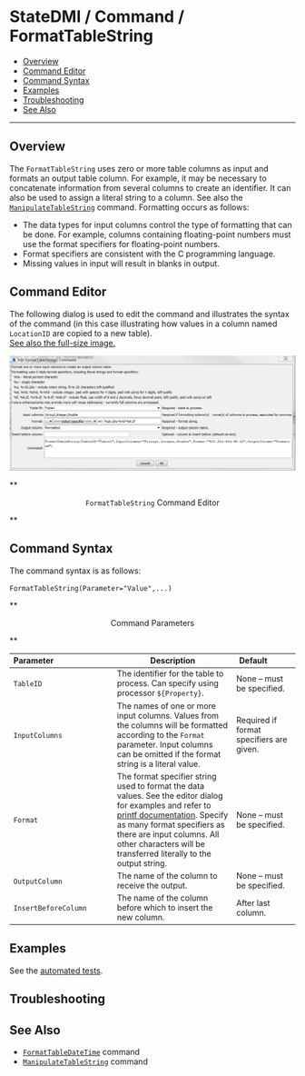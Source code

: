 # StateDMI / Command / FormatTableString #

* [Overview](#overview)
* [Command Editor](#command-editor)
* [Command Syntax](#command-syntax)
* [Examples](#examples)
* [Troubleshooting](#troubleshooting)
* [See Also](#see-also)

-------------------------

## Overview ##

The `FormatTableString` uses zero or more table columns as input and formats an output table column.
For example, it may be necessary to concatenate information from several columns to create an identifier.
It can also be used to assign a literal string to a column.
See also the [`ManipulateTableString`](../ManipulateTableString/ManipulateTableString) command.
Formatting occurs as follows:

* The data types for input columns control the type of formatting that can be done.
For example, columns containing floating-point numbers must use the format specifiers for floating-point numbers.
* Format specifiers are consistent with the C programming language.
* Missing values in input will result in blanks in output.

## Command Editor ##

The following dialog is used to edit the command and illustrates the syntax of the command
(in this case illustrating how values in a column named `LocationID` are copied to a new table).  
<a href="../FormatTableString.png">See also the full-size image.</a>

![FormatTableString](FormatTableString.png)

**<p style="text-align: center;">
`FormatTableString` Command Editor
</p>**

## Command Syntax ##

The command syntax is as follows:

```text
FormatTableString(Parameter="Value",...)
```
**<p style="text-align: center;">
Command Parameters
</p>**

| **Parameter**&nbsp;&nbsp;&nbsp;&nbsp;&nbsp;&nbsp;&nbsp;&nbsp;&nbsp;&nbsp;&nbsp;&nbsp;&nbsp;&nbsp;&nbsp;&nbsp;&nbsp;&nbsp;&nbsp;&nbsp;&nbsp;&nbsp;&nbsp;&nbsp;&nbsp;&nbsp; | **Description** | **Default**&nbsp;&nbsp;&nbsp;&nbsp;&nbsp;&nbsp;&nbsp;&nbsp;&nbsp;&nbsp; |
| --------------|-----------------|----------------- |
|`TableID`|The identifier for the table to process.  Can specify using processor `${Property}`.|None – must be specified.|
|`InputColumns`|The names of one or more input columns.  Values from the columns will be formatted according to the `Format` parameter.  Input columns can be omitted if the format string is a literal value.|Required if format specifiers are given.|
|`Format`|The format specifier string used to format the data values.  See the editor dialog for examples and refer to [printf documentation](https://en.wikipedia.org/wiki/Printf_format_string).  Specify as many format specifiers as there are input columns.  All other characters will be transferred literally to the output string.|None – must be specified.|
|`OutputColumn`|The name of the column to receive the output.|None – must be specified.|
|`InsertBeforeColumn`|The name of the column before which to insert the new column.|After last column.|

## Examples ##

See the [automated tests](https://github.com/OpenWaterFoundation/cdss-app-statedmi-main/tree/master/test/regression/commands/FormatTableString).

## Troubleshooting ##

## See Also ##

* [`FormatTableDateTime`](../FormatTableDateTime/FormatTableDateTime) command
* [`ManipulateTableString`](../ManipulateTableString/ManipulateTableString) command
